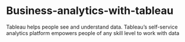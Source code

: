 # Business-analytics-with-tableau
Tableau helps people see and understand data. Tableau’s self-service analytics platform empowers people of any skill level to work with data
